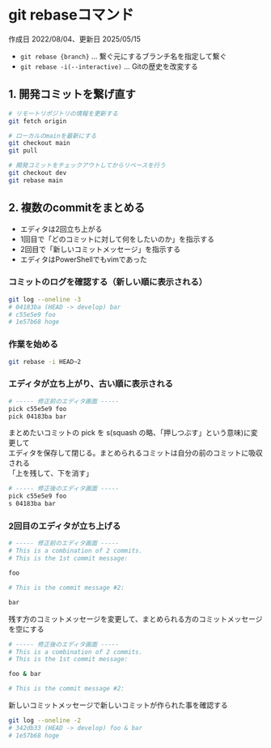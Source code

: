 # git rebaseコマンド

作成日 2022/08/04、更新日 2025/05/15

- `git rebase {branch}` ... 繋ぐ元にするブランチ名を指定して繋ぐ
- `git rebase -i(--interactive)` ... Gitの歴史を改変する

## 1. 開発コミットを繋げ直す

```bash
# リモートリポジトリの情報を更新する
git fetch origin

# ローカルのmainを最新にする
git checkout main
git pull

# 開発コミットをチェックアウトしてからリベースを行う
git checkout dev
git rebase main
```

## 2. 複数のcommitをまとめる

- エディタは2回立ち上がる
- 1回目で「どのコミットに対して何をしたいのか」を指示する
- 2回目で「新しいコミットメッセージ」を指示する
- エディタはPowerShellでもvimであった

### コミットのログを確認する（新しい順に表示される）

```bash
git log --oneline -3
# 04183ba (HEAD -> develop) bar
# c55e5e9 foo
# 1e57b68 hoge
```

### 作業を始める

```bash
git rebase -i HEAD~2
```

### エディタが立ち上がり、古い順に表示される

```bash
# ----- 修正前のエディタ画面 -----
pick c55e5e9 foo
pick 04183ba bar
```

まとめたいコミットの pick を s(squash の略、「押しつぶす」という意味)に変更して\
エディタを保存して閉じる。まとめられるコミットは自分の前のコミットに吸収される\
「上を残して、下を消す」

```bash
# ----- 修正後のエディタ画面 -----
pick c55e5e9 foo
s 04183ba bar
```

### 2回目のエディタが立ち上げる

```bash
# ----- 修正前のエディタ画面 -----
# This is a combination of 2 commits.
# This is the 1st commit message:

foo

# This is the commit message #2:

bar
```

残す方のコミットメッセージを変更して、まとめられる方のコミットメッセージを空にする

```bash
# ----- 修正後のエディタ画面 -----
# This is a combination of 2 commits.
# This is the 1st commit message:

foo & bar

# This is the commit message #2:


```

新しいコミットメッセージで新しいコミットが作られた事を確認する

```bash
git log --oneline -2
# 342db33 (HEAD -> develop) foo & bar
# 1e57b68 hoge
```
